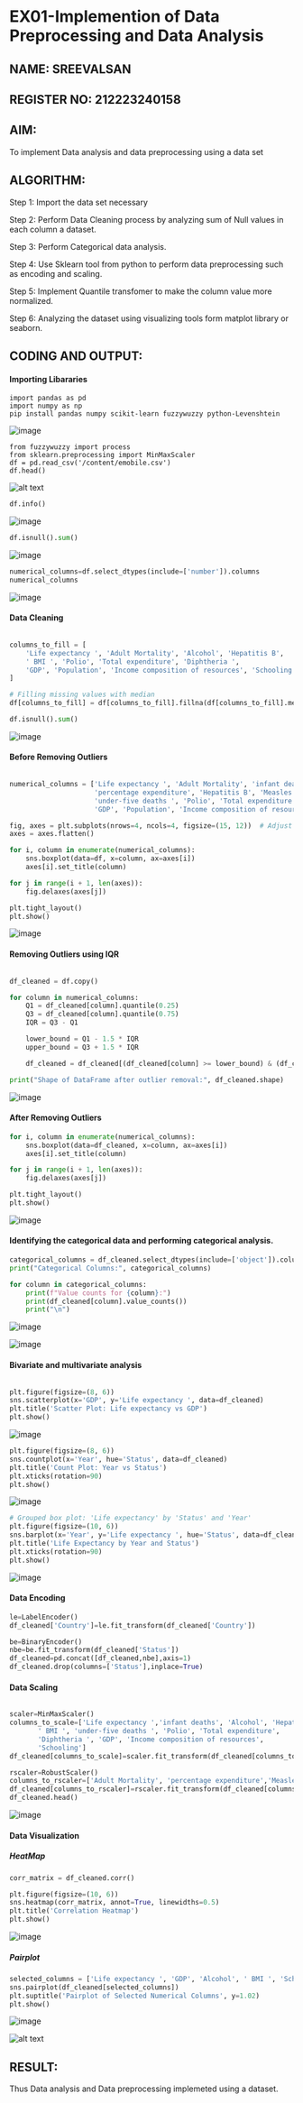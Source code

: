 # EX01-Implemention of  Data Preprocessing and Data Analysis
## NAME: SREEVALSAN
## REGISTER NO: 212223240158
## AIM:
To implement Data analysis and data preprocessing using a data set

## ALGORITHM:
Step 1: Import the data set necessary

Step 2: Perform Data Cleaning process by analyzing sum of Null values in each column a dataset.

Step 3: Perform Categorical data analysis.

Step 4: Use Sklearn tool from python to perform data preprocessing such as encoding and scaling.

Step 5: Implement Quantile transfomer to make the column value more normalized.

Step 6: Analyzing the dataset using visualizing tools form matplot library or seaborn.

## CODING AND OUTPUT:

#### Importing Libararies

```PY
import pandas as pd
import numpy as np
pip install pandas numpy scikit-learn fuzzywuzzy python-Levenshtein
```
![image](https://github.com/user-attachments/assets/1b5039b0-b2eb-4665-99ca-f38164996056)
```
from fuzzywuzzy import process
from sklearn.preprocessing import MinMaxScaler
df = pd.read_csv('/content/emobile.csv')
df.head()
```

![alt text](image-1.png)

```py
df.info()
```

![image](https://github.com/user-attachments/assets/e5e9f747-13f6-4993-9d28-5bb7eb73a2f1)

```py
df.isnull().sum()
```
![image](https://github.com/user-attachments/assets/a9554897-7c38-4be8-b4ad-456ba4bd77a6)

```py
numerical_columns=df.select_dtypes(include=['number']).columns
numerical_columns
```
![image](https://github.com/user-attachments/assets/25677ee4-77d3-4f25-a84b-dc8e634feb03)

#### Data Cleaning

```py

columns_to_fill = [
    'Life expectancy ', 'Adult Mortality', 'Alcohol', 'Hepatitis B',
    ' BMI ', 'Polio', 'Total expenditure', 'Diphtheria ',
    'GDP', 'Population', 'Income composition of resources', 'Schooling'
]

# Filling missing values with median
df[columns_to_fill] = df[columns_to_fill].fillna(df[columns_to_fill].median())

df.isnull().sum()

```
![image](https://github.com/user-attachments/assets/0c5009d1-7382-4996-919b-115a51d1c391)

#### Before Removing Outliers

```py

numerical_columns = ['Life expectancy ', 'Adult Mortality', 'infant deaths', 'Alcohol', 
                     'percentage expenditure', 'Hepatitis B', 'Measles ', ' BMI ', 
                     'under-five deaths ', 'Polio', 'Total expenditure', 'Diphtheria ', 
                     'GDP', 'Population', 'Income composition of resources', 'Schooling']

fig, axes = plt.subplots(nrows=4, ncols=4, figsize=(15, 12))  # Adjust rows/cols based on number of features
axes = axes.flatten()

for i, column in enumerate(numerical_columns):
    sns.boxplot(data=df, x=column, ax=axes[i])
    axes[i].set_title(column)

for j in range(i + 1, len(axes)):
    fig.delaxes(axes[j])

plt.tight_layout()
plt.show()

```
![image](https://github.com/user-attachments/assets/ef8a5571-a4da-41f6-9f69-420ccf7fa161)

#### Removing Outliers using IQR 

```py

df_cleaned = df.copy()

for column in numerical_columns:
    Q1 = df_cleaned[column].quantile(0.25)
    Q3 = df_cleaned[column].quantile(0.75)
    IQR = Q3 - Q1

    lower_bound = Q1 - 1.5 * IQR
    upper_bound = Q3 + 1.5 * IQR

    df_cleaned = df_cleaned[(df_cleaned[column] >= lower_bound) & (df_cleaned[column] <= upper_bound)]

print("Shape of DataFrame after outlier removal:", df_cleaned.shape)

```

![image](https://github.com/user-attachments/assets/72429801-7766-4891-ae43-98cb400bd501)

#### After Removing Outliers

```py
for i, column in enumerate(numerical_columns):
    sns.boxplot(data=df_cleaned, x=column, ax=axes[i])
    axes[i].set_title(column)

for j in range(i + 1, len(axes)):
    fig.delaxes(axes[j])

plt.tight_layout()
plt.show()

```

![image](https://github.com/user-attachments/assets/342aabd9-6119-44ce-81b0-6b122594c11f)

#### Identifying the categorical data and performing categorical analysis.

```py
categorical_columns = df_cleaned.select_dtypes(include=['object']).columns
print("Categorical Columns:", categorical_columns)

for column in categorical_columns:
    print(f"Value counts for {column}:")
    print(df_cleaned[column].value_counts())
    print("\n")

```
![image](https://github.com/user-attachments/assets/88311d42-9df6-4b9f-b6eb-2d2c9141da83)

![image](https://github.com/user-attachments/assets/160c52de-8193-4b24-864c-666511c19c6b)

#### Bivariate and multivariate analysis

```py

plt.figure(figsize=(8, 6))
sns.scatterplot(x='GDP', y='Life expectancy ', data=df_cleaned)
plt.title('Scatter Plot: Life expectancy vs GDP')
plt.show()

```

![image](https://github.com/user-attachments/assets/56330c90-ea8e-413a-893e-61231652bbf3)

```py
plt.figure(figsize=(8, 6))
sns.countplot(x='Year', hue='Status', data=df_cleaned)
plt.title('Count Plot: Year vs Status')
plt.xticks(rotation=90)
plt.show()

```
![image](https://github.com/user-attachments/assets/e2c54d5f-dd7e-46a2-a931-bea92bbe76d2)

```py
# Grouped box plot: 'Life expectancy' by 'Status' and 'Year'
plt.figure(figsize=(10, 6))
sns.barplot(x='Year', y='Life expectancy ', hue='Status', data=df_cleaned)
plt.title('Life Expectancy by Year and Status')
plt.xticks(rotation=90)
plt.show()

```
![image](https://github.com/user-attachments/assets/3d9eeb64-b06d-4237-9edc-55e399039051)

#### Data Encoding

```py
le=LabelEncoder()
df_cleaned['Country']=le.fit_transform(df_cleaned['Country'])

be=BinaryEncoder()
nbe=be.fit_transform(df_cleaned['Status'])
df_cleaned=pd.concat([df_cleaned,nbe],axis=1)
df_cleaned.drop(columns=['Status'],inplace=True)

```
#### Data Scaling

```py

scaler=MinMaxScaler()
columns_to_scale=['Life expectancy ','infant deaths', 'Alcohol', 'Hepatitis B',
       ' BMI ', 'under-five deaths ', 'Polio', 'Total expenditure',
       'Diphtheria ', 'GDP', 'Income composition of resources',
       'Schooling']
df_cleaned[columns_to_scale]=scaler.fit_transform(df_cleaned[columns_to_scale])

rscaler=RobustScaler()
columns_to_rscaler=['Adult Mortality', 'percentage expenditure','Measles ', 'Population']
df_cleaned[columns_to_rscaler]=rscaler.fit_transform(df_cleaned[columns_to_rscaler])
df_cleaned.head()

```
![image](https://github.com/user-attachments/assets/23f76385-39f3-488a-84fe-6da68d1add7c)

#### Data Visualization

##### HeatMap
```py
corr_matrix = df_cleaned.corr()

plt.figure(figsize=(10, 6))
sns.heatmap(corr_matrix, annot=True, linewidths=0.5)
plt.title('Correlation Heatmap')
plt.show()

```
![image](https://github.com/user-attachments/assets/484101a0-62d4-4498-9f57-35fdc12521f2)

##### Pairplot
```py
selected_columns = ['Life expectancy ', 'GDP', 'Alcohol', ' BMI ', 'Schooling']
sns.pairplot(df_cleaned[selected_columns])
plt.suptitle('Pairplot of Selected Numerical Columns', y=1.02)
plt.show()

```
![image](https://github.com/user-attachments/assets/b2c15296-7e41-43c5-97b0-06edd966b559)

![alt text](image-2.png)


## RESULT:
Thus Data analysis and Data preprocessing implemeted using a dataset.
